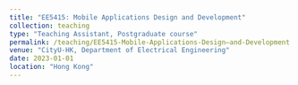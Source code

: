 ```yaml
---
title: "EE5415: Mobile Applications Design and Development"
collection: teaching
type: "Teaching Assistant, Postgraduate course"
permalink: /teaching/EE5415-Mobile-Applications-Design–and-Development.md
venue: "CityU-HK, Department of Electrical Engineering"
date: 2023-01-01
location: "Hong Kong"
---
```

